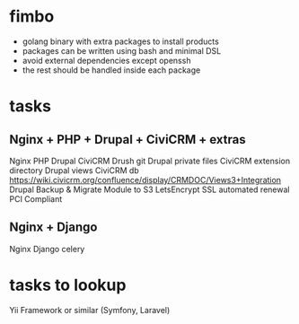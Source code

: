 # fimbo

- golang binary with extra packages to install products
- packages can be written using bash and minimal DSL
- avoid external dependencies except openssh
- the rest should be handled inside each package

# tasks
## Nginx + PHP + Drupal + CiviCRM + extras
Nginx 
PHP
Drupal 
CiviCRM
Drush
git
Drupal private files
CiviCRM extension directory
Drupal views CiviCRM db https://wiki.civicrm.org/confluence/display/CRMDOC/Views3+Integration
Drupal Backup & Migrate Module to S3
LetsEncrypt SSL automated renewal
PCI Compliant

## Nginx + Django
Nginx
Django
celery

# tasks to lookup
Yii Framework or similar (Symfony, Laravel)
